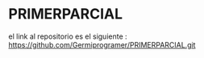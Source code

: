 # PRIMERPARCIAL

el link al repositorio es el siguiente : https://github.com/Germiprogramer/PRIMERPARCIAL.git
